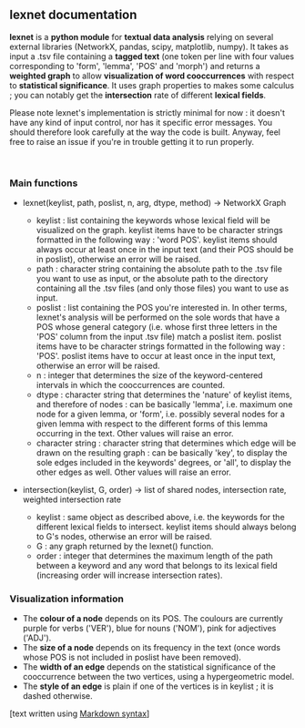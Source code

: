 ## lexnet documentation

**lexnet** is a **python module** for **textual data analysis** relying on several external libraries (NetworkX, pandas, scipy, matplotlib, numpy). It takes as input a .tsv file containing a **tagged text** (one token per line with four values corresponding to 'form', 'lemma', 'POS' and 'morph') and returns a **weighted graph** to allow **visualization of word cooccurrences** with respect to **statistical significance**. It uses graph properties to makes some calculus ; you can notably get the **intersection** rate of different **lexical fields**.

Please note lexnet's implementation is strictly minimal for now : it doesn't have any kind of input control, nor has it specific error messages. You should therefore look carefully at the way the code is built. Anyway, feel free to raise an issue if you're in trouble getting it to run properly. 

<br>

### Main functions

- lexnet(keylist, path, poslist, n, arg, dtype, method) -> NetworkX Graph
    - keylist : list containing the keywords whose lexical field will be visualized on the graph. keylist items have to be character strings formatted in the following way : 'word POS'. keylist items should always occur at least once in the input text (and their POS should be in poslist), otherwise an error will be raised.
    - path : character string containing the absolute path to the .tsv file you want to use as input, or the absolute path to the directory containing all the .tsv files (and only those files) you want to use as input.
    - poslist : list containing the POS you're interested in. In other terms, lexnet's analysis will be performed on the sole words that have a POS whose general category (i.e. whose first three letters in the 'POS' column from the input .tsv file) match a poslist item. poslist items have to be character strings formatted in the following way : 'POS'. poslist items have to occur at least once in the input text, otherwise an error will be raised.
    - n : integer that determines the size of the keyword-centered intervals in which the cooccurrences are counted.
    - dtype : character string that determines the 'nature' of keylist items, and therefore of nodes : can be basically 'lemma', i.e. maximum one node for a given lemma, or 'form', i.e. possibly several nodes for a given lemma with respect to the different forms of this lemma occurring in the text. Other values will raise an error.
    - character string : character string that determines which edge will be drawn on the resulting graph : can be basically 'key', to display the sole edges included in the keywords' degrees, or 'all', to display the other edges as well. Other values will raise an error.

- intersection(keylist, G, order) -> list of shared nodes, intersection rate, weighted intersection rate
    - keylist : same object as described above, i.e. the keywords for the different lexical fields to intersect. keylist items should always belong to G's nodes, otherwise an error will be raised.
    - G : any graph returned by the lexnet() function.
    - order : integer that determines the maximum length of the path between a keyword and any word that belongs to its lexical field (increasing order will increase intersection rates).

### Visualization information

- The **colour of a node** depends on its POS. The coulours are currently purple for verbs ('VER'), blue for nouns ('NOM'), pink for adjectives ('ADJ').
- The **size of a node** depends on its frequency in the text (once words whose POS is not included in poslist have been removed).
- The **width of an edge** depends on the statistical significance of the cooccurrence between the two vertices, using a hypergeometric model.
- The **style of an edge** is plain if one of the vertices is in keylist ; it is dashed otherwise. 



[text written using [Markdown syntax](https://about.gitlab.com/handbook/markdown-guide)]
